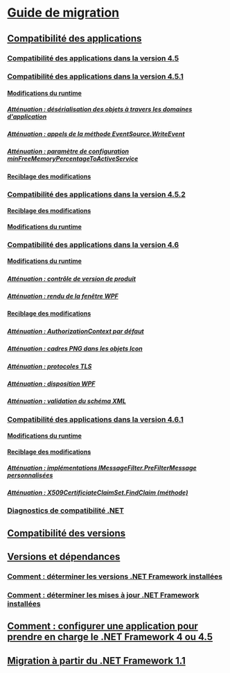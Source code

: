 # [Guide de migration](migration-guide-to-the-net-framework-4-7-4-6-and-4-5.md)
## [Compatibilité des applications](application-compatibility.md)
### [Compatibilité des applications dans la version 4.5](application-compatibility-in-the-net-framework-4-5.md)
### [Compatibilité des applications dans la version 4.5.1](application-compatibility-in-the-net-framework-4-5-1.md)
#### [Modifications du runtime](runtime-changes-in-the-net-framework-4-5-1.md)
##### [Atténuation : désérialisation des objets à travers les domaines d'application](mitigation-deserialization-of-objects-across-app-domains.md)
##### [Atténuation : appels de la méthode EventSource.WriteEvent](mitigation-eventsource-writeevent-method-calls.md)
##### [Atténuation : paramètre de configuration minFreeMemoryPercentageToActiveService](mitigation-minfreememorypercentagetoactiveservice-configuration-setting.md)
#### [Reciblage des modifications](retargeting-changes-in-the-net-framework-4-5-1.md)
### [Compatibilité des applications dans la version 4.5.2](application-compatibility-in-the-net-framework-4-5-2.md)
#### [Reciblage des modifications](retargeting-changes-in-the-net-framework-4-5-2.md)
#### [Modifications du runtime](runtime-changes-in-the-net-framework-4-5-2.md)
### [Compatibilité des applications dans la version 4.6](application-compatibility-in-the-net-framework-4-6.md)
#### [Modifications du runtime](runtime-changes-in-the-net-framework-4-6.md)
##### [](TocOutOfQuery)
##### [Atténuation : contrôle de version de produit](mitigation-product-versioning.md)
##### [](TocOutOfQuery)
##### [Atténuation : rendu de la fenêtre WPF](mitigation-wpf-window-rendering.md)
#### [Reciblage des modifications](retargeting-changes-in-the-net-framework-4-6.md)
##### [](TocOutOfQuery)
##### [](TocOutOfQuery)
##### [Atténuation : AuthorizationContext par défaut](mitigation-default-authorizationcontext.md)
##### [Atténuation : cadres PNG dans les objets Icon](mitigation-png-frames-in-icon-objects.md)
##### [Atténuation : protocoles TLS](mitigation-tls-protocols.md)
##### [Atténuation : disposition WPF](mitigation-wpf-layout.md)
##### [Atténuation : validation du schéma XML](mitigation-xml-schema-validation.md)
### [Compatibilité des applications dans la version 4.6.1](application-compatibility-in-the-net-framework-4-6-1.md)
#### [Modifications du runtime](runtime-changes-in-the-net-framework-4-6-1.md)
#### [Reciblage des modifications](retargeting-changes-in-the-net-framework-4-6-1.md)
##### [Atténuation : implémentations IMessageFilter.PreFilterMessage personnalisées](mitigation-custom-imessagefilter-prefiltermessage-implementations.md)
##### [Atténuation : X509CertificiateClaimSet.FindClaim (méthode)](mitigation-x509certificateclaimset-findclaims-method.md)
##### [](TocOutOfQuery)
### [](TocOutOfQuery)
#### [](TocOutOfQuery)
##### [](TocOutOfQuery)
##### [](TocOutOfQuery)
#### [](TocOutOfQuery)
##### [](TocOutOfQuery)
##### [](TocOutOfQuery)
##### [](TocOutOfQuery)
##### [](TocOutOfQuery)
##### [](TocOutOfQuery)
### [](TocOutOfQuery)
#### [](TocOutOfQuery)
#### [](TocOutOfQuery)
##### [](TocOutOfQuery)
##### [](TocOutOfQuery)
##### [](TocOutOfQuery)
##### [](TocOutOfQuery)
### [Diagnostics de compatibilité .NET](net-compatibility-diagnostics.md)
## [Compatibilité des versions](version-compatibility.md)
## [Versions et dépendances](versions-and-dependencies.md)
### [Comment : déterminer les versions .NET Framework installées](how-to-determine-which-versions-are-installed.md)
### [Comment : déterminer les mises à jour .NET Framework installées](how-to-determine-which-net-framework-updates-are-installed.md)
## [Comment : configurer une application pour prendre en charge le .NET Framework 4 ou 4.5](how-to-configure-an-app-to-support-net-framework-4-or-4-5.md)
## [Migration à partir du .NET Framework 1.1](migrating-from-the-net-framework-1-1.md)
